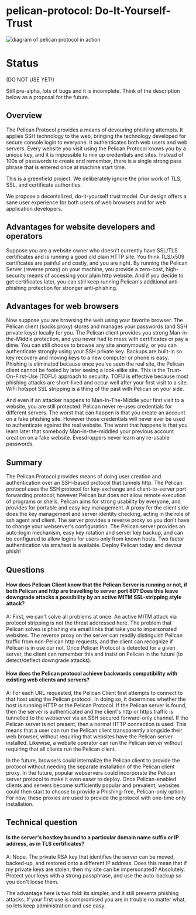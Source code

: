 # pelican-protocol: Do-It-Yourself-Trust
![diagram of pelican protocol in action](https://github.com/mailgun/pelican-protocol/blob/master/pelican3.png "pelican-protocol-diagram")

Status
=====

(DO NOT USE YET!)

Still pre-alpha, lots of bugs and it is incomplete. Think of the description below as a proposal for the future.


Overview
---------

The Pelican Protocol provides a means of devouring phishing attempts. It applies
SSH technology to the web, bringing the technology developed for secure 
console login to everyone. It authenticates both web users and web servers.
Every website you visit using the Pelican Protocol knows you by a unique key,
and it is impossible to mix up credentials and sites. Instead of 100s of
passwords to create and remember, there is a single strong pass phrase that
is entered once at machine start time.

This is a greenfield project. We deliberately ignore the prior
work of TLS, SSL, and certificate authorities. 

We propose a decentalized, do-it-yourself trust model. Our design offers
a sane user experience for both users of web browsers and for
web application developers.


Advantages for website developers and operators
------------------------------------------------

Suppose you are a website owner who doesn't currently have SSL/TLS certificates and is running a good old plain HTTP site. You think TLS/x509 certificates are painful and costly, and you are right. By running the Pelican Server (reverse proxy) on your machine, you provide a zero-cost, high-security means of accessing your plain http website. And if you decide to get certificates later, you can still keep running Pelican's additional anti-phishing protection for stronger anti-phishing.

Advantages for web browsers
---------------------------

Now suppose you are browsing the web using your favorite browser. The Pelican client (socks proxy) stores and manages your passwords (and SSH private keys) locally for you. The Pelican client provides you strong Man-in-the-Middle protection, and you never had to mess with certificates or pay a dime.  You can still choose to browse any site anonymously, or you can authenticate strongly using your SSH private key. Backups are built-in so key recovery and moving keys to a new computer or phone is easy. Phishing is eliminated because once you've seen the real site, the Pelican client cannot be fooled by later seeing a look-alike site. This is the Trust-On-First-Use (TOFU) approach to security. TOFU is effective because most phishing attacks are short-lived and occur well after your first visit to a site. WiFi hotspot SSL stripping is a thing of the past with Pelican on your side.

And even if an attacker happens to Man-In-The-Middle your first visit to a website, you are still protected: Pelican never re-uses credentials for different servers. The worst that can happen is that you create an account on a fake phishing site. However those credentials will never ever be used to authenticate against the real website. The worst that happens is that you learn later that somebody Man-in-the-middled your previous account creation on a fake website. Evesdroppers never learn any re-usable passwords.

Summary
-------

The Pelican Protocol provides means of doing user creation and authentication over an SSH-based protocol that tunnels http.  The Pelican protocol uses the SSH protocol for key-exchange and client-to-server port forwarding protocol; however Pelican but does not allow remote execution of programs or shells. Pelican aims for strong usability by everyone, and provides for portable and easy key management. A proxy for the client side does the key management and server identity checking, acting in the role of ssh agent and client. The server provides a reverse proxy so you don't have to change your webserver's configuration. The Pelican server provides an auto-login mechanism, easy key rotation and server key backup, and can be configured to allow logins for users only from known hosts. Two factor authentication via sms/text is available. Deploy Pelican today and devour phish!

Questions
----------

#### How does Pelican Client know that the Pelican Server is running or not, if both Pelican and http are travelling to server port 80? Does this leave downgrade attacks a possibility by an active MITM SSL-stripping style attack?

A: First, we can't solve all problems at once. An active MITM attack via protocol stripping is not the threat addressed here. The problem that Pelican solves is phishing via email links that take you to impersonated websites.  The reverse proxy on the server can readily distinguish Pelican traffic from non-Pelican http requests, and the client can recognize if Pelican is in use our not. Once Pelican Protocol is detected for a given server, the client can remember this and insist on Pelican in the future (to detect/deflect downgrade attacks).

#### How does the Pelican protocol achieve backwards compatibility with existing web clients and servers?

A: For each URL requested, the Pelican Client first attempts to connect to that host using the Pelican protocol. In doing so, it determines whether the host is running HTTP or the Pelican Protocol.  If the Pelican server is found, then the server is authenticated and the client's http or https traffic is tunnelled to the webserver via an SSH secured forward-only channel. If the Pelican server is not present, then a normal HTTP connection is used. This means that a user can run the Pelican client transparently alongside their web browser, without requiring that websites have the Pelican server installed. Likewise, a website operator can run the Pelican server without requiring that all clients run the Pelican client.

In the future, browsers could internalize the Pelican client to provide the protocol without needing the separate installation of the Pelican client proxy.  In the future, popular webservers could incorporate the Pelican server protocol to make it even easer to deploy.  Once Pelican-enabled clients and servers become sufficiently popular and prevalent, websites could then start to choose to provide a Phishing-free, Pelican-only option. For now, these proxies are used to provide the protocol with one-time only installation.


Technical question
----------
#### Is the server's hostkey bound to a particular domain name suffix or IP address, as in TLS certificates?

A: Nope. The private RSA key that identifies the server can be moved, backed-up, and restored onto a different IP address. Does this mean that if my private keys are stolen, then my site can be impersonated? Absolutely. Protect your keys with a strong passphrase, and use the auto-backup so you don't loose them.

The advantage here is two fold: its simpler, and it still prevents phishing attacks. If your first use is compromised you are in trouble no matter what, so lets keep administration and use easy.
